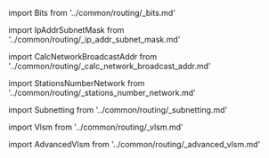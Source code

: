 import Bits from '../common/routing/_bits.md'

import IpAddrSubnetMask from '../common/routing/_ip_addr_subnet_mask.md'

import CalcNetworkBroadcastAddr from '../common/routing/_calc_network_broadcast_addr.md'

import StationsNumberNetwork from '../common/routing/_stations_number_network.md'

import Subnetting from '../common/routing/_subnetting.md'

import Vlsm from '../common/routing/_vlsm.md'

import AdvancedVlsm from '../common/routing/_advanced_vlsm.md'
